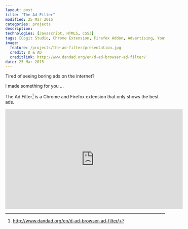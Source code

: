 ```yaml
---
layout: post
title: "The Ad Filter"
modified: 25 Mar 2015
categories: projects
description:
technologies: [Javascript, HTML5, CSS3]
tags: [Cogit Studio, Chrome Extension, Firefox Addon, Advertising, Youtube]
image: 
  feature: /projects/the-ad-filter/presentation.jpg
  credit: D & AD
  creditlink: http://www.dandad.org/en/d-ad-browser-ad-filter/
date: 25 Mar 2015
---
```


Tired of seeing boring ads on the internet?

I made something for you ...

The Ad Filter[^1] is a Chrome and Firefox extension that only
shows the best ads.

<iframe width="560" height="315" src="https://www.youtube.com/embed/T4jniN89mnQ" frameborder="0" allowfullscreen></iframe>

[^1]: http://www.dandad.org/en/d-ad-browser-ad-filter/
